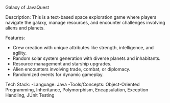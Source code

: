 Galaxy of JavaQuest

Description: This is a text-based space exploration game where players navigate the galaxy, manage resources, and encounter challenges involving aliens and planets.

Features:
- Crew creation with unique attributes like strength, intelligence, and agility.
- Random solar system generation with diverse planets and inhabitants.
- Resource management and starship upgrades.
- Alien encounters involving trade, combat, or diplomacy.
- Randomized events for dynamic gameplay.

Tech Stack:
-Language: Java
-Tools/Concepts: Object-Oriented Programming, Inheritance, Polymorphism, Encapsulation, Exception Handling, JUnit Testing
